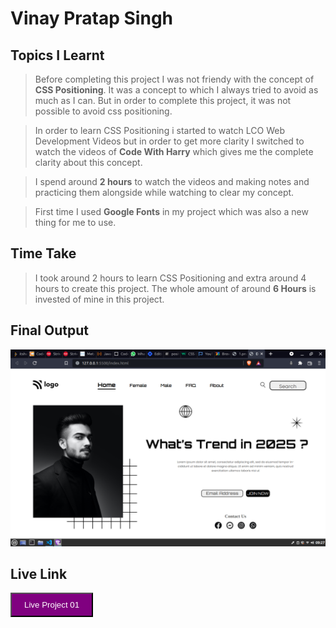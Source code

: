 # **Vinay Pratap Singh** #
## **Topics I Learnt** ##

>Before completing this project I was not friendy with the concept of **CSS Positioning**. It was a concept to which I always tried to avoid as much as I can. But in order to complete this project, it was not possible to avoid css positioning.

>In order to learn CSS Positioning i started to watch LCO Web Development Videos but in order to get more clarity I switched to watch the videos of **Code With Harry** which gives me the complete clarity about this concept.

>I spend around **2 hours** to watch the videos and making notes and practicing them alongside while watching to clear my concept.

>First time I used **Google Fonts** in my project which was also a new thing for me to use.

## **Time Take** ##
>I took around 2 hours to learn CSS Positioning and extra around 4 hours to create this project.
The whole amount of around **6 Hours** is invested of mine in this project.

## **Final Output** ##
![Final Output](./project%201%20result.png)

## **Live Link** ##
<a><button name="button" style = "
background-color: purple; 
padding: 10px 20px;
color: white;
cursor: pointer;
" 
onclick="https://live-class-project-01-harvi.netlify.app/">Live Project 01</button></a>

